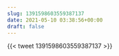 ```yaml
---
slug: 1391598603559387137
date: 2021-05-10 03:38:56+00:00
draft: false
---
```


{{< tweet 1391598603559387137 >}}
